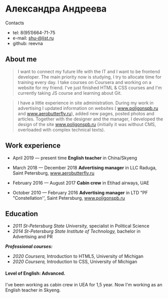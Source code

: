 # Александра Андреева

Contacts  
* tel: 8(951)664-71-75
* e-mail: shu-@list.ru
* github: reevna


## About me
> I want to connect my future life with the IT and I want to be frontend developer. The main priority now is studying, I try to allocate time for training every day.
I take courses on Coursera and working on a website for my friend. I've just finished HTML & CSS courses and I'm currently taking JS course and learning about Git.

>I have a little experience in site administration.
During my work in advertising I updated information on websites ( www.poligonspb.ru and www.aerobutterfly.ru), added new pages, posted photos and articles.
Together with the designer and the manager, I developed the design of the site www.poligonspb.ru (initially it was without CMS, overloaded with complex technical texts).



## Work experience
* April 2019 — present time 
__English teacher__ in China/Skyeng 

* March 2018 — December 2018
__Advertising manager__ in LLC Raduga, Saint Petersburg, www.aerobutterfly.ru

* February 2016 — August 2017
__Cabin crew__ in Etihad airways, UAE

* October 2010 — February 2016
__Advertising manager__ in LTD "PF "Constellation'', Saint Petersburg, www.poligonspb.ru

## Education
- *2011 St-Petersburg State University,* specialist in Political Science
- *2014 St-Petersburg State Institute of Technology,* bachelor in Advertising and PR


***Professional courses:***
- *2020 Coursera,* Introduction to HTML5, University of Michigan
- *2020 Coursera,* Introduction to CSS, University of Michigan


#### **Level of English: Advanced.**
I've been working as cabin crew in UEA for 1,5 year.
Now I'm working as an English teacher in Skyeng. 

